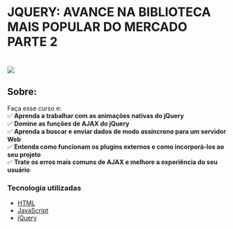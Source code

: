 #  JQUERY: AVANCE NA BIBLIOTECA MAIS POPULAR DO MERCADO PARTE 2

<h1>
   <img src="https://scontent.fsjk2-1.fna.fbcdn.net/v/t1.0-9/89625599_3071216239576624_5221143230644486144_n.jpg?_nc_cat=103&ccb=1-3&_nc_sid=cdbe9c&_nc_ohc=qE7krv_2F0UAX8BdzTS&_nc_ht=scontent.fsjk2-1.fna&oh=ad8a17203dc60cf77efe044b830e5d04&oe=606E23E3" border="0">
</h1>

## Sobre: 
Faça esse curso e:<br>
✅ **Aprenda a trabalhar com as animações nativas do jQuery**<br>
✅ **Domine as funções de AJAX do jQuery**<br>
✅ **Aprenda a buscar e enviar dados de modo assíncrono para um servidor Web**<br>
✅ **Entenda como funcionam os plugins externos e como incorporá-los ao seu projeto**<br>
✅ **Trate os erros mais comuns de AJAX e melhore a experiência do seu usuário**<br>

###  Tecnologia utilizadas

* <a href="https://www.w3schools.com/html">HTML</a> 
* <a href="https://developer.mozilla.org/pt-BR/docs/Aprender/JavaScript">JavaScript</a>
* <a href="https://pt.wikipedia.org/wiki/JQuery">jQuery</a>
<br><br>
